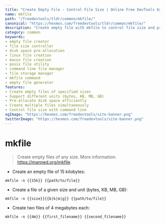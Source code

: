 ```yaml
---
title: "Create Empty File - Control File Size | Online Free DevTools by Hexmos"
name: mkfile
path: "/freedevtools/tldr/common/mkfile/"
canonical: "https://hexmos.com/freedevtools/tldr/common/mkfile/"
description: "Create empty file with mkfile to control file size and pre-allocate disk space efficiently. Manage file storage with precision. Free online tool, no registration required."
category: common
keywords:
- empty file creator
- file size controller
- disk space pre-allocation
- linux file creation
- macos file creation
- posix file utility
- command line file manager
- file storage manager
- mkfile command
- empty file generator
features:
- Create empty files of specified sizes
- Support different units (bytes, KB, MB, GB)
- Pre-allocate disk space efficiently
- Create multiple files simultaneously
- Control file size with command line
ogImage: "https://hexmos.com/freedevtools/site-banner.png"
twitterImage: "https://hexmos.com/freedevtools/site-banner.png"
---
```


# mkfile

> Create empty files of any size.
> More information: <https://manned.org/mkfile>.

- Create an empty file of 15 kilobytes:

`mkfile -n {{15k}} {{path/to/file}}`

- Create a file of a given size and unit (bytes, KB, MB, GB):

`mkfile -n {{size}}{{b|k|m|g}} {{path/to/file}}`

- Create two files of 4 megabytes each:

`mkfile -n {{4m}} {{first_filename}} {{second_filename}}`
